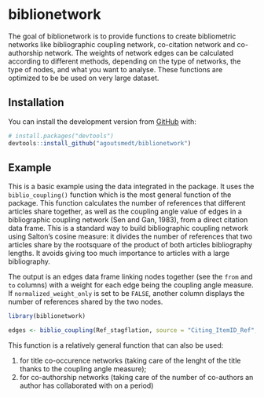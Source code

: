 
<!-- README.md is generated from README.Rmd. Please edit that file -->

# biblionetwork

<!-- badges: start -->
<!-- badges: end -->

The goal of biblionetwork is to provide functions to create bibliometric
networks like bibliographic coupling network, co-citation network and
co-authorship network. The weights of network edges can be calculated
according to different methods, depending on the type of networks, the
type of nodes, and what you want to analyse. These functions are
optimized to be be used on very large dataset.

## Installation

You can install the development version from
[GitHub](https://github.com/) with:

``` r
# install.packages("devtools")
devtools::install_github("agoutsmedt/biblionetwork")
```

## Example

This is a basic example using the data integrated in the package. It
uses the `biblio_coupling()` function which is the most general function
of the package. This function calculates the number of references that
different articles share together, as well as the coupling angle value
of edges in a bibliographic coupling network (Sen and Gan, 1983), from a
direct citation data frame. This is a standard way to build
bibliographic coupling network using Salton’s cosine measure: it divides
the number of references that two articles share by the rootsquare of
the product of both articles bibliography lengths. It avoids giving too
much importance to articles with a large bibliography.

The output is an edges data frame linking nodes together (see the `from`
and `to` columns) with a weight for each edge being the coupling angle
measure. If `normalized_weight_only` is set to be `FALSE`, another
column displays the number of references shared by the two nodes.

``` r
library(biblionetwork)

edges <- biblio_coupling(Ref_stagflation, source = "Citing_ItemID_Ref", ref = "ItemID_Ref", normalized_weight_only = FALSE)
```

This function is a relatively general function that can also be used:

1.  for title co-occurence networks (taking care of the lenght of the
    title thanks to the coupling angle measure);
2.  for co-authorship networks (taking care of the number of co-authors
    an author has collaborated with on a period)
